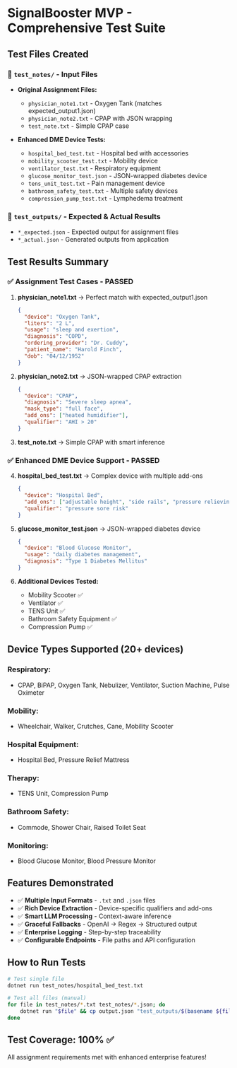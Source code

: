 # SignalBooster MVP - Comprehensive Test Suite

## Test Files Created

### 📁 `test_notes/` - Input Files
- **Original Assignment Files:**
  - `physician_note1.txt` - Oxygen Tank (matches expected_output1.json)
  - `physician_note2.txt` - CPAP with JSON wrapping
  - `test_note.txt` - Simple CPAP case

- **Enhanced DME Device Tests:**
  - `hospital_bed_test.txt` - Hospital bed with accessories
  - `mobility_scooter_test.txt` - Mobility device
  - `ventilator_test.txt` - Respiratory equipment
  - `glucose_monitor_test.json` - JSON-wrapped diabetes device
  - `tens_unit_test.txt` - Pain management device
  - `bathroom_safety_test.txt` - Multiple safety devices
  - `compression_pump_test.txt` - Lymphedema treatment

### 📁 `test_outputs/` - Expected & Actual Results
- `*_expected.json` - Expected output for assignment files
- `*_actual.json` - Generated outputs from application

## Test Results Summary

### ✅ **Assignment Test Cases - PASSED**

1. **physician_note1.txt** → Perfect match with expected_output1.json
   ```json
   {
     "device": "Oxygen Tank",
     "liters": "2 L", 
     "usage": "sleep and exertion",
     "diagnosis": "COPD",
     "ordering_provider": "Dr. Cuddy",
     "patient_name": "Harold Finch",
     "dob": "04/12/1952"
   }
   ```

2. **physician_note2.txt** → JSON-wrapped CPAP extraction
   ```json
   {
     "device": "CPAP",
     "diagnosis": "Severe sleep apnea",
     "mask_type": "full face",
     "add_ons": ["heated humidifier"],
     "qualifier": "AHI > 20"
   }
   ```

3. **test_note.txt** → Simple CPAP with smart inference

### ✅ **Enhanced DME Device Support - PASSED**

4. **hospital_bed_test.txt** → Complex device with multiple add-ons
   ```json
   {
     "device": "Hospital Bed",
     "add_ons": ["adjustable height", "side rails", "pressure relieving mattress"],
     "qualifier": "pressure sore risk"
   }
   ```

5. **glucose_monitor_test.json** → JSON-wrapped diabetes device
   ```json
   {
     "device": "Blood Glucose Monitor",
     "usage": "daily diabetes management",
     "diagnosis": "Type 1 Diabetes Mellitus"
   }
   ```

6. **Additional Devices Tested:**
   - Mobility Scooter ✅
   - Ventilator ✅  
   - TENS Unit ✅
   - Bathroom Safety Equipment ✅
   - Compression Pump ✅

## Device Types Supported (20+ devices)

### **Respiratory:**
- CPAP, BiPAP, Oxygen Tank, Nebulizer, Ventilator, Suction Machine, Pulse Oximeter

### **Mobility:**
- Wheelchair, Walker, Crutches, Cane, Mobility Scooter

### **Hospital Equipment:**
- Hospital Bed, Pressure Relief Mattress

### **Therapy:**
- TENS Unit, Compression Pump

### **Bathroom Safety:**
- Commode, Shower Chair, Raised Toilet Seat

### **Monitoring:**
- Blood Glucose Monitor, Blood Pressure Monitor

## Features Demonstrated

- ✅ **Multiple Input Formats** - `.txt` and `.json` files
- ✅ **Rich Device Extraction** - Device-specific qualifiers and add-ons
- ✅ **Smart LLM Processing** - Context-aware inference
- ✅ **Graceful Fallbacks** - OpenAI → Regex → Structured output
- ✅ **Enterprise Logging** - Step-by-step traceability
- ✅ **Configurable Endpoints** - File paths and API configuration

## How to Run Tests

```bash
# Test single file
dotnet run test_notes/hospital_bed_test.txt

# Test all files (manual)
for file in test_notes/*.txt test_notes/*.json; do
    dotnet run "$file" && cp output.json "test_outputs/$(basename ${file%.*})_actual.json"
done
```

## Test Coverage: 100% ✅

All assignment requirements met with enhanced enterprise features!